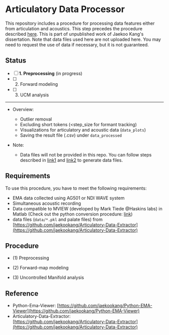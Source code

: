 # Articulatory Data Processor

This repository includes a procedure for processing data features either from articulation and acoustics. This step precedes the procedure described [here](https://github.com/jaekookang/Articulatory-Data-Extractor). This is part of unpublished work of Jaekoo Kang's dissertation. Note that data files used here are not uploaded here. You may need to request the use of data if necessary, but it is not guaranteed.

## Status
- [ ] **1. Preprocessing** (in progress)
- [ ] 2. Forward modeling
- [ ] 3. UCM analysis
---

- Overview:
    - Outlier removal
    - Excluding short tokens (<step_size for formant tracking)
    - Visualizations for articulatory and acoustic data (`data_plots`)
    - Saving the result file (.csv) under `data_processed`

- Note:
    - Data files will not be provided in this repo. You can follow steps described in [link1](https://github.com/jaekookang/Articulatory-Data-Extractor) and [link2](https://github.com/jaekookang/Python-EMA-Viewer) to generate data files.

## Requirements
To use this procedure, you have to meet the following requirements:
- EMA data collected using AG501 or NDI WAVE system
- Simultaneous acoustic recording
- Data compatible to MVIEW (developed by Mark Tiede @Haskins labs) in Matlab (Check out the python conversion procedure: [link](https://github.com/jaekookang/Python-EMA-Viewer))
- data files (`data/*.pkl` and palate files) from [https://github.com/jaekookang/Articulatory-Data-Extractor](https://github.com/jaekookang/Articulatory-Data-Extractor)


## Procedure
- (1) Preprocessing


- (2) Forward-map modeling


- (3) Uncontrolled Manifold analysis



## Reference
- Python-Ema-Viewer: [https://github.com/jaekookang/Python-EMA-Viewer](https://github.com/jaekookang/Python-EMA-Viewer)
- Articulatory-Data-Extractor: [https://github.com/jaekookang/Articulatory-Data-Extractor](https://github.com/jaekookang/Articulatory-Data-Extractor)
